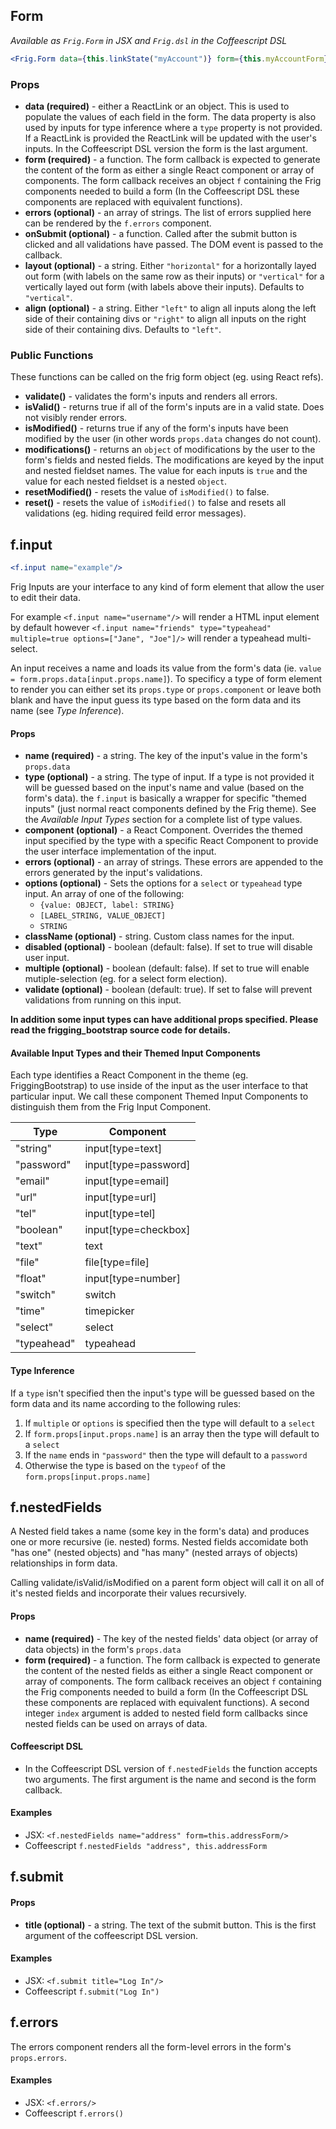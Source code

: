 ## Form
*Available as `Frig.Form` in JSX and `Frig.dsl` in the Coffeescript DSL*

```jsx
<Frig.Form data={this.linkState("myAccount")} form={this.myAccountForm}/>
```

### Props

* **data (required)** - either a ReactLink or an object. This is used to populate the values of each field in the form. The data property is also used by inputs for type inference where a `type` property is not provided. If a ReactLink is provided the ReactLink will be updated with the user's inputs. In the Coffeescript DSL version the form is the last argument.
* **form (required)** - a function. The form callback is expected to generate the content of the form as either a single React component or array of components. The form callback receives an object `f` containing the Frig components needed to build a form (In the Coffeescript DSL these components are replaced with equivalent functions).
* **errors (optional)** - an array of strings. The list of errors supplied here can be rendered by the `f.errors` component.
* **onSubmit (optional)** - a function. Called after the submit button is clicked and all validations have passed. The DOM event is passed to the callback.
* **layout (optional)**  - a string. Either `"horizontal"` for a horizontally layed out form (with labels on the same row as their inputs) or `"vertical"` for a vertically layed out form (with labels above their inputs). Defaults to `"vertical"`.
* **align (optional)** - a string. Either `"left"` to align all inputs along the left side of their containing divs or `"right"` to align all inputs on the right side of their containing divs. Defaults to `"left"`.

### Public Functions

These functions can be called on the frig form object (eg. using React refs).

* **validate()** - validates the form's inputs and renders all errors.
* **isValid()** - returns true if all of the form's inputs are in a valid state. Does not visibly render errors.
* **isModified()** - returns true if any of the form's inputs have been modified by the user (in other words `props.data` changes do not count).
* **modifications()** - returns an `object` of modifications by the user to the form's fields and nested fields. The modifications are keyed by the input and nested fieldset names. The value for each inputs is `true` and the value for each nested fieldset is a nested `object`.
* **resetModified()** - resets the value of `isModified()` to false.
* **reset()** - resets the value of `isModified()` to false and resets all validations (eg. hiding required feild error messages).

## f.input

```jsx
<f.input name="example"/>
```

Frig Inputs are your interface to any kind of form element that allow the user to edit their data.

For example `<f.input name="username"/>` will render a HTML input element by default however `<f.input name="friends" type="typeahead" multiple=true options=["Jane", "Joe"]/>` will render a typeahead multi-select.

An input receives a name and loads its value from the form's data (ie. `value = form.props.data[input.props.name]`). To specificy a type of form element to render you can either set its `props.type` or `props.component` or leave both blank and have the input guess its type based on the form data and its name (see *Type Inference*).

#### Props
* **name (required)** - a string. The key of the input's value in the form's `props.data`
* **type (optional)** - a string. The type of input. If a type is not provided it will be guessed based on the input's name and value (based on the form's data). the `f.input` is basically a wrapper for specific "themed inputs" (just normal react components defined by the Frig theme). See the *Available Input Types* section for a complete list of type values.
* **component (optional)** - a React Component. Overrides the themed input specified by the type with a specific React Component to provide the user interface implementation of the input.
* **errors (optional)** - an array of strings. These errors are appended to the errors generated by the input's validations.
* **options (optional)** - Sets the options for a `select` or `typeahead` type input. An array of one of the following:
    * `{value: OBJECT, label: STRING}`
    * `[LABEL_STRING, VALUE_OBJECT]`
    * `STRING`
* **className (optional)** - string. Custom class names for the input.
* **disabled (optional)** - boolean (default: false). If set to true will disable user input.
* **multiple (optional)** - boolean (default: false). If set to true will enable mutiple-selection (eg. for a select form election).
* **validate (optional)** - boolean (default: true). If set to false will prevent validations from running on this input.

**In addition some input types can have additional props specified. Please read the frigging_bootstrap source code for details.**

#### Available Input Types and their Themed Input Components

Each type identifies a React Component in the theme (eg. FriggingBootstrap) to use inside of the input as the user interface to that particular input. We call these component Themed Input Components to distinguish them from the Frig Input Component.

| Type            | Component              |
|---------------- | ---------------------- |
|"string"         | input[type=text]       |
|"password"       | input[type=password]   |
|"email"          | input[type=email]      |
|"url"            | input[type=url]        |
|"tel"            | input[type=tel]        |
|"boolean"        | input[type=checkbox]   |
|"text"           | text                   |
|"file"           | file[type=file]        |
|"float"          | input[type=number]     |
|"switch"         | switch                 |
|"time"           | timepicker             |
|"select"         | select                 |
|"typeahead"      | typeahead              |


#### Type Inference

If a `type` isn't specified then the input's type will be guessed based on the form data and its name according to the following rules:

1. If `multiple` or `options` is specified then the type will default to a `select`
2. If `form.props[input.props.name]` is an array then the type will default to a `select`
3. If the `name` ends in `"password"` then the type will default to a `password`
4. Otherwise the type is based on the `typeof` of the `form.props[input.props.name]`


## f.nestedFields

A Nested field takes a name (some key in the form's data) and produces one or more recursive (ie. nested) forms. Nested fields accomidate both "has one" (nested objects) and "has many" (nested arrays of objects) relationships in form data.

Calling validate/isValid/isModified on a parent form object will call it on all of it's nested fields and incorporate their values recursively.

#### Props
* **name (required)** - The key of the nested fields' data object (or array of data objects) in the form's `props.data`
* **form (required)** - a function. The form callback is expected to generate the content of the nested fields as either a single React component or array of components. The form callback receives an object `f` containing the Frig components needed to build a form (In the Coffeescript DSL these components are replaced with equivalent functions). A second integer `index` argument is added to nested field form callbacks since nested fields can be used on arrays of data.

#### Coffeescript DSL
* In the Coffeescript DSL version of `f.nestedFields` the function accepts two arguments. The first argument is the name and second is the form callback.

#### Examples
* JSX: `<f.nestedFields name="address" form=this.addressForm/>`
* Coffeescript `f.nestedFields "address", this.addressForm`

## f.submit

#### Props
* **title (optional)** - a string. The text of the submit button. This is the first argument of the coffeescript DSL version.

#### Examples
* JSX: `<f.submit title="Log In"/>`
* Coffeescript `f.submit("Log In")`


## f.errors

The errors component renders all the form-level errors in the form's `props.errors`.

#### Examples
* JSX: `<f.errors/>`
* Coffeescript `f.errors()`
